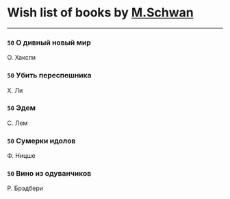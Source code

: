 # Wish list of books by [M.Schwan ](https://vk.com/dasdog)
---

### `50` О дивный новый мир
О. Хаксли

### `50` Убить переспешника
Х. Ли

### `50` Эдем
С. Лем

### `50` Сумерки идолов
Ф. Ницше

### `50` Вино из одуванчиков
Р. Брэдбери

